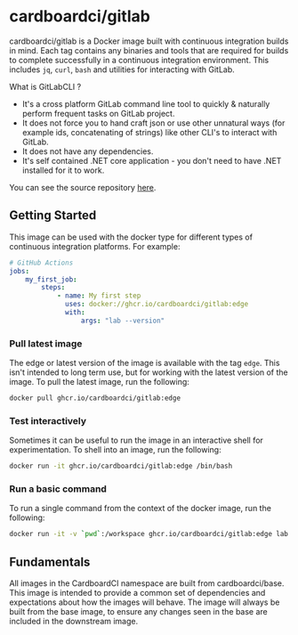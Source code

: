 # cardboardci/gitlab

cardboardci/gitlab is a Docker image built with continuous integration builds in mind. Each tag contains any binaries and tools that are required for builds to complete successfully in a continuous integration environment. This includes `jq`, `curl`, `bash` and utilities for interacting with GitLab.

What is GitLabCLI ?

-   It's a cross platform GitLab command line tool to quickly & naturally perform frequent tasks on GitLab project.
-   It does not force you to hand craft json or use other unnatural ways (for example ids, concatenating of strings) like other CLI's to interact with GitLab.
-   It does not have any dependencies.
-   It's self contained .NET core application - you don't need to have .NET installed for it to work.

You can see the source repository [here](https://github.com/nmklotas/GitLabCLI).

## Getting Started

This image can be used with the docker type for different types of continuous integration platforms. For example:

```yml
# GitHub Actions
jobs:
    my_first_job:
        steps:
            - name: My first step
              uses: docker://ghcr.io/cardboardci/gitlab:edge
              with:
                  args: "lab --version"
```

### Pull latest image

The edge or latest version of the image is available with the tag `edge`. This isn't intended to long term use, but for working with the latest version of the image. To pull the latest image, run the following:

```bash
docker pull ghcr.io/cardboardci/gitlab:edge
```

### Test interactively

Sometimes it can be useful to run the image in an interactive shell for experimentation. To shell into an image, run the following:

```bash
docker run -it ghcr.io/cardboardci/gitlab:edge /bin/bash
```

### Run a basic command

To run a single command from the context of the docker image, run the following:

```bash
docker run -it -v `pwd`:/workspace ghcr.io/cardboardci/gitlab:edge lab --version
```

## Fundamentals

All images in the CardboardCI namespace are built from cardboardci/base. This image is intended to provide a common set of dependencies and expectations about how the images will behave. The image will always be built from the base image, to ensure any changes seen in the base are included in the downstream image.
